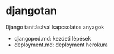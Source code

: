 # djangotan
Django tanításával kapcsolatos anyagok

- djangoped.md: kezdeti lépések
- deployment.md: deployment herokura
